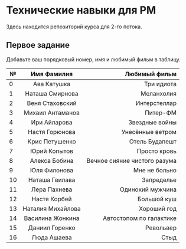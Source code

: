 # Технические навыки для PM
Здесь находится репозиторий курса для 2-го потока. 

## Первое задание

Добавьте ваш порядковый номер, имя и любимый фильм в таблицу.

| № | Имя Фамилия     | Любимый фильм                          |
| - |:---------------:| --------------------------------------:|
| 0 | Ава Катушка     | Три идиота                             |
| 1 | Наташа Смирнова | Меланхолия                             |
| 2 | Веня Стаховский | Интерстеллар                           |
| 3 | Михаил Антаманов| Питер-ФМ                               |
| 4 | Ири Айларова    | Звездные войны                         |
| 5 | Настя Горюнова  | Унесённые ветром                       |
| 6 | Крис Петушенко  | Отель Будапешт                         |
| 7 | Юрий Копытов    | Просто кровь                           |
| 8 | Алекса Бобина   | Вечное сияние чистого разума           |
| 9 | Юля Филонова    | Мне не больно                          |
|10 | Наташа Гвилава  | Запределье                             |
|11 | Лера Пахнева    | Одинокий мужчина                       |
|12 | Настя Корбей    | Большой куш                            |
|13 |Наталия Михайлова| Хороший год                            |
|14 | Василина Жонкина| Автостопом по галактике                |
|15 | Даниил Горенко  | Револьвер                              |
|16 | Люда Ашаева     | Стыд                                   |

